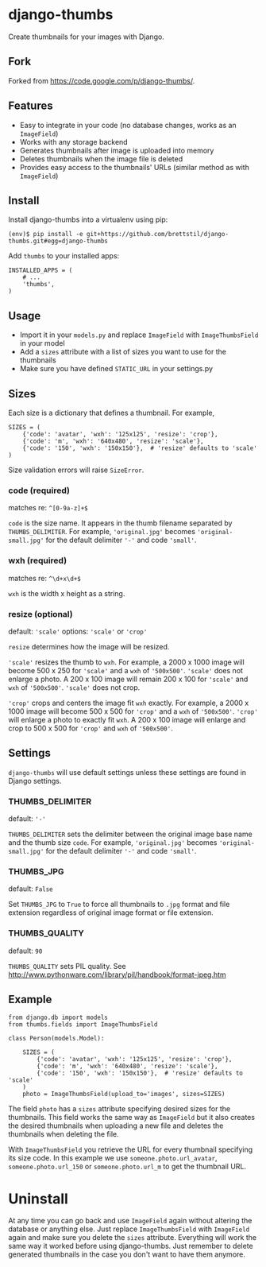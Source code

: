 
# django-thumbs

Create thumbnails for your images with Django.

## Fork

Forked from <https://code.google.com/p/django-thumbs/>.

## Features

* Easy to integrate in your code (no database changes, works as an `ImageField`)
* Works with any storage backend
* Generates thumbnails after image is uploaded into memory
* Deletes thumbnails when the image file is deleted
* Provides easy access to the thumbnails' URLs (similar method as with `ImageField`)

## Install

Install django-thumbs into a virtualenv using pip:

    (env)$ pip install -e git+https://github.com/brettstil/django-thumbs.git#egg=django-thumbs

Add `thumbs` to your installed apps:

    INSTALLED_APPS = (
        # ...
        'thumbs',
    )

## Usage

* Import it in your `models.py` and replace `ImageField` with `ImageThumbsField` in your model
* Add a `sizes` attribute with a list of sizes you want to use for the thumbnails
* Make sure you have defined `STATIC_URL` in your settings.py

## Sizes

Each size is a dictionary that defines a thumbnail.  For example,

    SIZES = (
        {'code': 'avatar', 'wxh': '125x125', 'resize': 'crop'},
        {'code': 'm', 'wxh': '640x480', 'resize': 'scale'},
        {'code': '150', 'wxh': '150x150'},  # 'resize' defaults to 'scale'
    )

Size validation errors will raise `SizeError`.

### code (required)

matches re: `^[0-9a-z]+$`

`code` is the size name.  It appears in the thumb filename separated by `THUMBS_DELIMITER`.  For example, `'original.jpg'` becomes `'original-small.jpg'` for the default delimiter `'-'` and code `'small'`.

### wxh (required)

matches re: `^\d+x\d+$`

`wxh` is the width x height as a string.

### resize (optional)

default: `'scale'`
options: `'scale'` or `'crop'`

`resize` determines how the image will be resized.

`'scale'` resizes the thumb to `wxh`.  For example, a 2000 x 1000 image will become 500 x 250 for `'scale'` and a `wxh` of `'500x500'`.  `'scale'` does not enlarge a photo.  A 200 x 100 image will remain 200 x 100 for `'scale'` and `wxh` of `'500x500'`.  `'scale'` does not crop.

`'crop'` crops and centers the image fit `wxh` exactly.  For example, a 2000 x 1000 image will become 500 x 500 for `'crop'` and a `wxh` of `'500x500'`.  `'crop'` will enlarge a photo to exactly fit `wxh`.  A 200 x 100 image will enlarge and crop to 500 x 500 for `'crop'` and `wxh` of `'500x500'`.

## Settings

`django-thumbs` will use default settings unless these settings are found in Django settings.

### THUMBS_DELIMITER

default: `'-'`

`THUMBS_DELIMITER` sets the delimiter between the original image base name and the thumb size `code`.  For example, `'original.jpg'` becomes `'original-small.jpg'` for the default delimiter `'-'` and code `'small'`.

### THUMBS_JPG

default: `False`

Set `THUMBS_JPG` to `True` to force all thumbnails to `.jpg` format and file extension regardless of original image format or file extension.

### THUMBS_QUALITY

default: `90`

`THUMBS_QUALITY` sets PIL quality.  See <http://www.pythonware.com/library/pil/handbook/format-jpeg.htm>

## Example

    from django.db import models
    from thumbs.fields import ImageThumbsField

    class Person(models.Model):

        SIZES = (
            {'code': 'avatar', 'wxh': '125x125', 'resize': 'crop'},
            {'code': 'm', 'wxh': '640x480', 'resize': 'scale'},
            {'code': '150', 'wxh': '150x150'},  # 'resize' defaults to 'scale'
        )
        photo = ImageThumbsField(upload_to='images', sizes=SIZES)

The field `photo` has a `sizes` attribute specifying desired sizes for the thumbnails. This field works the same way as `ImageField` but it also creates the desired thumbnails when uploading a new file and deletes the thumbnails when deleting the file.

With `ImageThumbsField` you retrieve the URL for every thumbnail specifying its size code.  In this example we use `someone.photo.url_avatar`, `someone.photo.url_150` or `someone.photo.url_m` to get the thumbnail URL.

# Uninstall

At any time you can go back and use `ImageField` again without altering the database or anything else. Just replace `ImageThumbsField` with `ImageField` again and make sure you delete the `sizes` attribute. Everything will work the same way it worked before using django-thumbs. Just remember to delete generated thumbnails in the case you don't want to have them anymore.


